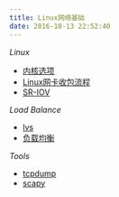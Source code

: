 ```yaml
---
title: Linux网络基础
date: 2016-10-13 22:52:40
---
```


_Linux_

- [内核选项](kernel-params.html)
- [Linux网卡收包流程](kernel.html)
- [SR-IOV](sr-iov.html)


_Load Balance_

- [lvs](lvs/)
- [负载均衡](loadbalance.html)

_Tools_

- [tcpdump](tcpdump.html)
- [scapy](scapy/)


